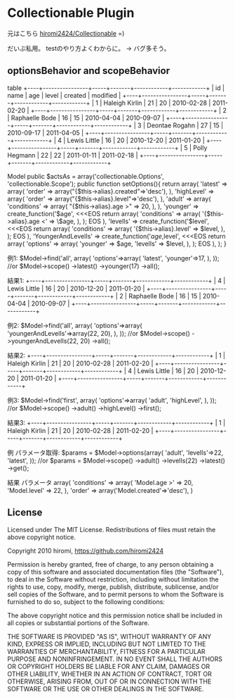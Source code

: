 # Collectionable Plugin #

元はこちら [hiromi2424/Collectionable](http://github.com/hiromi2424/Collectionable) =)

だいぶ私用。
testのやり方よくわからに。 -> バグ多そう。

## optionsBehavior and scopeBehavior


table
    +----+----------------+-----+-------+------------+------------+
    | id | name           | age | level | created    | modified   |
    +----+----------------+-----+-------+------------+------------+
    |  1 | Haleigh Kirlin |  21 |    20 | 2010-02-28 | 2011-02-20 |
    +----+----------------+-----+-------+------------+------------+
    |  2 | Raphaelle Bode |  16 |    15 | 2010-04-04 | 2010-09-07 |
    +----+----------------+-----+-------+------------+------------+
    |  3 | Deontae Rogahn |  27 |    15 | 2010-09-17 | 2011-04-05 |
    +----+----------------+-----+-------+------------+------------+
    |  4 | Lewis Little   |  16 |    20 | 2010-12-20 | 2011-01-20 |
    +----+----------------+-----+-------+------------+------------+
    |  5 | Polly Hegmann  |  22 |    22 | 2011-01-11 | 2011-02-18 |
    +----+----------------+-----+-------+------------+------------+



Model
    public $actsAs = array('collectionable.Options', 'collectionable.Scope');
    public function setOptions(){
        return array(
            'latest' => array(
                'order' => array("{$this->alias}.created"=>'desc'),
            ),
            'highLevel' => array(
                'order' => array("{$this->alias}.level"=>'desc'),
            ),
            'adult' => array(
                'conditions' => array(
                    "{$this->alias}.age >" => 20,
                ),
            ),
            'younger' => create_function('$age', <<<EOS
                return array(
                    'conditions' => array(
                        '{$this->alias}.age <' => \$age,
                    ),
                );
    EOS
            ),
            'levelIs' => create_function('$level', <<<EOS
                return array(
                    'conditions' => array(
                        '{$this->alias}.level' => \$level,
                    ),
                );
    EOS
            ),
            'YoungerAndLevelIs' => create_function('$age,$level', <<<EOS
                return array(
                    'options' => array(
                        'younger' => \$age,
                        'levelIs' => \$level,
                    ),
                );
    EOS
            ),
        );
    }


例1:
    $Model->find('all', array(
        'options'=>array(
            'latest',
            'younger'=>17,
        ),
    ));
    //or
    $Model->scope()
        ->latest()
        ->younger(17)
        ->all();

結果1:
    +----+----------------+-----+-------+------------+------------+
    |  4 | Lewis Little   |  16 |    20 | 2010-12-20 | 2011-01-20 |
    +----+----------------+-----+-------+------------+------------+
    |  2 | Raphaelle Bode |  16 |    15 | 2010-04-04 | 2010-09-07 |
    +----+----------------+-----+-------+------------+------------+

例2:
    $Model->find('all', array(
        'options'=>array(
            'youngerAndLevelIs'=>array(22, 20),
        ),
    ));
    //or
    $Model->scope()
        ->youngerAndLevelIs(22, 20)
        ->all();

結果2:
    +----+----------------+-----+-------+------------+------------+
    |  1 | Haleigh Kirlin |  21 |    20 | 2010-02-28 | 2011-02-20 |
    +----+----------------+-----+-------+------------+------------+
    |  4 | Lewis Little   |  16 |    20 | 2010-12-20 | 2011-01-20 |
    +----+----------------+-----+-------+------------+------------+

例3:
    $Model->find('first', array(
        'options'=>array(
            'adult',
            'highLevel',
        ),
    ));
    //or
    $Model->scope()
        ->adult()
        ->highLevel()
        ->first();

結果3:
    +----+----------------+-----+-------+------------+------------+
    |  1 | Haleigh Kirlin |  21 |    20 | 2010-02-28 | 2011-02-20 |
    +----+----------------+-----+-------+------------+------------+


例 パラメータ取得:
    $params = $Model->options(array(
        'adult',
        'levelIs'=>22,
        'latest',
    ));
    //or
    $params = $Model->scope()
        ->adult()
        ->levelIs(22)
        ->latest()
        ->get();

結果 パラメータ
    array(
        'conditions' => array(
            'Model.age >' => 20,
            'Model.level' => 22,
        ),
        'order' => array('Model.created'=>'desc'),
    )




## License

Licensed under The MIT License.
Redistributions of files must retain the above copyright notice.


Copyright 2010 hiromi, https://github.com/hiromi2424

Permission is hereby granted, free of charge, to any person obtaining a copy
of this software and associated documentation files (the "Software"), to deal
in the Software without restriction, including without limitation the rights
to use, copy, modify, merge, publish, distribute, sublicense, and/or sell
copies of the Software, and to permit persons to whom the Software is
furnished to do so, subject to the following conditions:

The above copyright notice and this permission notice shall be included in
all copies or substantial portions of the Software.

THE SOFTWARE IS PROVIDED "AS IS", WITHOUT WARRANTY OF ANY KIND, EXPRESS OR
IMPLIED, INCLUDING BUT NOT LIMITED TO THE WARRANTIES OF MERCHANTABILITY,
FITNESS FOR A PARTICULAR PURPOSE AND NONINFRINGEMENT. IN NO EVENT SHALL THE
AUTHORS OR COPYRIGHT HOLDERS BE LIABLE FOR ANY CLAIM, DAMAGES OR OTHER
LIABILITY, WHETHER IN AN ACTION OF CONTRACT, TORT OR OTHERWISE, ARISING FROM,
OUT OF OR IN CONNECTION WITH THE SOFTWARE OR THE USE OR OTHER DEALINGS IN
THE SOFTWARE.
